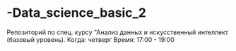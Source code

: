 # -Data_science_basic_2
Репозиторий по спец. курсу "Анализ данных и искусственный интеллект (базовый уровень).  Когда: четверг  Время: 17:00 - 19:00
